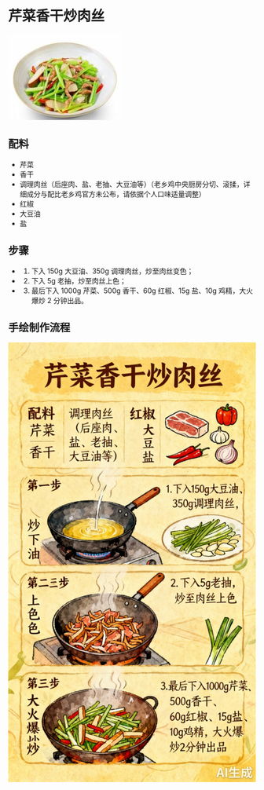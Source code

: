 # 芹菜香干炒肉丝

![芹菜香干炒肉丝](../images/芹菜香干炒肉丝.jpg)


## 配料
- 芹菜
- 香干
- 调理肉丝（后座肉、盐、老抽、大豆油等）（老乡鸡中央厨房分切、滚揉，详细成分与配比老乡鸡官方未公布，请依据个人口味适量调整）
- 红椒
- 大豆油
- 盐

## 步骤
- 1. 下入 150g 大豆油、350g 调理肉丝，炒至肉丝变色；
- 2. 下入 5g 老抽，炒至肉丝上色；
- 3. 最后下入 1000g 芹菜、500g 香干、60g 红椒、15g 盐、10g 鸡精，大火爆炒 2 分钟出品。


## 手绘制作流程

![手绘制作流程](../images/炒菜/芹菜香干炒肉丝.jpg)
